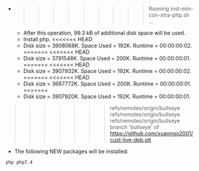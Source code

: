 * >>>>>>>>> Running inst-min-con-xtra-php.sh ...
  * After this operation, 99.3 kB of additional disk space will be used.
  * Install php.
<<<<<<< HEAD
  * Disk size = 3908068K. Space Used = 192K. Runtime = 00:00:00:02.
=======
<<<<<<< HEAD
  * Disk size = 3791548K. Space Used = 200K. Runtime = 00:00:00:01.
=======
<<<<<<< HEAD
  * Disk size = 3907932K. Space Used = 192K. Runtime = 00:00:00:02.
=======
<<<<<<< HEAD
  * Disk size = 3687772K. Space Used = 200K. Runtime = 00:00:00:01.
=======
  * Disk size = 3907920K. Space Used = 192K. Runtime = 00:00:00:01.
>>>>>>> refs/remotes/origin/bullseye
>>>>>>> refs/remotes/origin/bullseye
>>>>>>> refs/remotes/origin/bullseye
>>>>>>> branch 'bullseye' of https://github.com/xuanngo2001/cust-live-deb.git
  * The following NEW packages will be installed:
  ```bash
php php7.4
  ```
